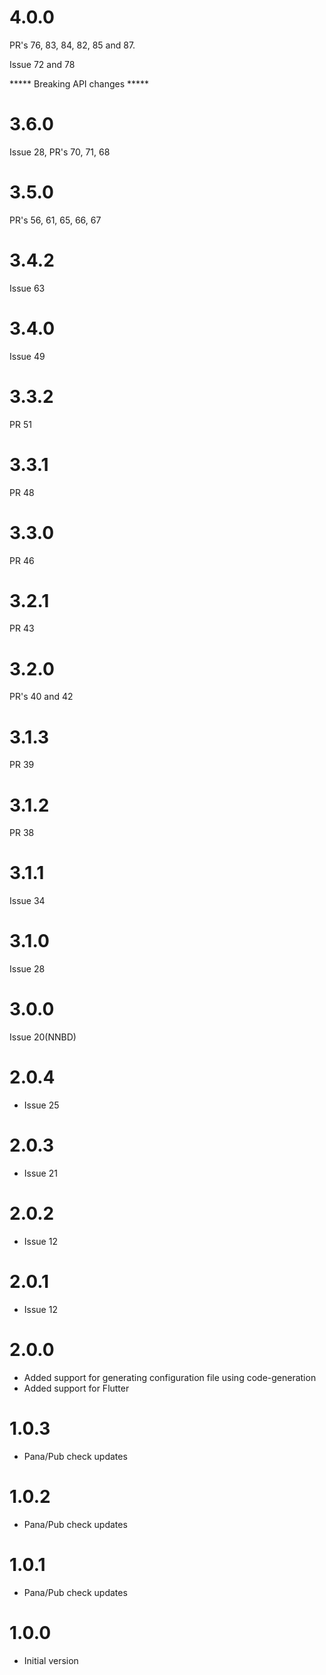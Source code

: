 # 4.0.0
PR's 76, 83, 84, 82, 85 and 87.

Issue 72 and 78

***** Breaking API changes *****

# 3.6.0
Issue 28, PR's 70, 71, 68

# 3.5.0
PR's 56, 61, 65, 66, 67

# 3.4.2
Issue 63

# 3.4.0
Issue 49

# 3.3.2
PR 51

# 3.3.1
PR 48

# 3.3.0
PR 46

# 3.2.1
PR 43

# 3.2.0
PR's 40 and 42

# 3.1.3
PR 39

# 3.1.2
PR 38

# 3.1.1
Issue 34

# 3.1.0
Issue 28

# 3.0.0
Issue 20(NNBD)

# 2.0.4

- Issue 25

# 2.0.3

- Issue 21
# 2.0.2

- Issue 12

# 2.0.1

- Issue 12

# 2.0.0

- Added support for generating configuration file using code-generation
- Added support for Flutter

# 1.0.3

- Pana/Pub check updates

# 1.0.2

- Pana/Pub check updates

# 1.0.1

- Pana/Pub check updates

# 1.0.0

- Initial version
